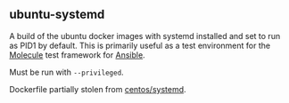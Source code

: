 ubuntu-systemd
--------------

A build of the ubuntu docker images with systemd installed and set to run as
PID1 by default. This is primarily useful as a test environment for the
[Molecule](https://molecule.readthedocs.io/) test framework for
[Ansible](https://www.ansible.com/).

Must be run with `--privileged`.

Dockerfile partially stolen from [centos/systemd](https://hub.docker.com/r/centos/systemd/dockerfile).
